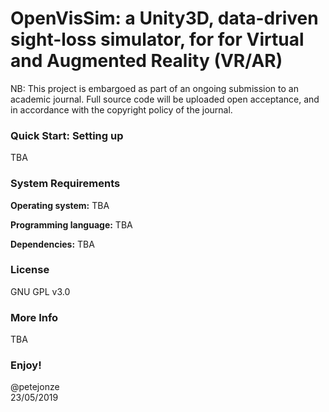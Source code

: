 # OpenVisSim: a Unity3D, data-driven sight-loss simulator, for for Virtual and Augmented Reality (VR/AR)

NB: This project is embargoed as part of an ongoing submission to an academic journal. Full source code will be uploaded open acceptance, and in accordance with the copyright policy of the journal.

### Quick Start: Setting up
TBA

### System Requirements
**Operating system:**
TBA

**Programming language:**
TBA

**Dependencies:**
TBA

### License
GNU GPL v3.0

### More Info
TBA

### Enjoy!
@petejonze  
23/05/2019